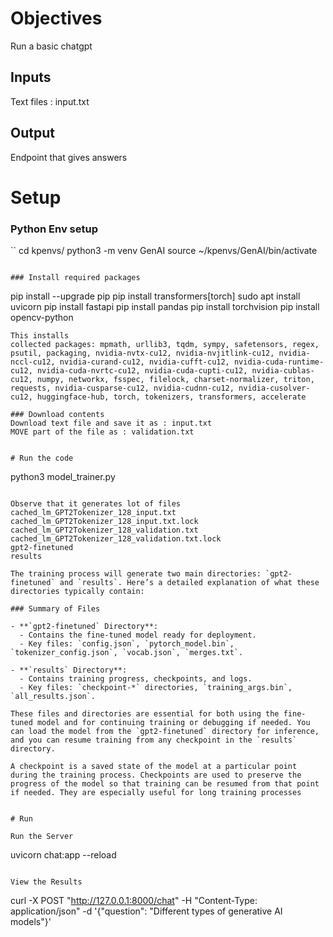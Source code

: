 # Objectives
Run a basic chatgpt

## Inputs
  Text files  : input.txt

## Output
  Endpoint that gives answers


# Setup

### Python Env setup
``
cd kpenvs/
python3 -m venv GenAI
source ~/kpenvs/GenAI/bin/activate
```

### Install required packages

```
pip install --upgrade pip
pip install transformers[torch]
sudo apt install uvicorn
pip install fastapi
pip install pandas
pip install torchvision
pip install opencv-python


```
This installs 
collected packages: mpmath, urllib3, tqdm, sympy, safetensors, regex, psutil, packaging, nvidia-nvtx-cu12, nvidia-nvjitlink-cu12, nvidia-nccl-cu12, nvidia-curand-cu12, nvidia-cufft-cu12, nvidia-cuda-runtime-cu12, nvidia-cuda-nvrtc-cu12, nvidia-cuda-cupti-cu12, nvidia-cublas-cu12, numpy, networkx, fsspec, filelock, charset-normalizer, triton, requests, nvidia-cusparse-cu12, nvidia-cudnn-cu12, nvidia-cusolver-cu12, huggingface-hub, torch, tokenizers, transformers, accelerate

### Download contents
Download text file and save it as : input.txt
MOVE part of the file as : validation.txt


# Run the code
```
python3 model_trainer.py
```

Observe that it generates lot of files
cached_lm_GPT2Tokenizer_128_input.txt
cached_lm_GPT2Tokenizer_128_input.txt.lock
cached_lm_GPT2Tokenizer_128_validation.txt 
cached_lm_GPT2Tokenizer_128_validation.txt.lock
gpt2-finetuned                             
results  

The training process will generate two main directories: `gpt2-finetuned` and `results`. Here’s a detailed explanation of what these directories typically contain:

### Summary of Files

- **`gpt2-finetuned` Directory**:
  - Contains the fine-tuned model ready for deployment.
  - Key files: `config.json`, `pytorch_model.bin`, `tokenizer_config.json`, `vocab.json`, `merges.txt`.

- **`results` Directory**:
  - Contains training progress, checkpoints, and logs.
  - Key files: `checkpoint-*` directories, `training_args.bin`, `all_results.json`.

These files and directories are essential for both using the fine-tuned model and for continuing training or debugging if needed. You can load the model from the `gpt2-finetuned` directory for inference, and you can resume training from any checkpoint in the `results` directory.

A checkpoint is a saved state of the model at a particular point during the training process. Checkpoints are used to preserve the progress of the model so that training can be resumed from that point if needed. They are especially useful for long training processes


# Run 

Run the Server
```
uvicorn chat:app --reload
```

View the Results

```
curl -X POST "http://127.0.0.1:8000/chat" -H "Content-Type: application/json" -d '{"question": "Different types of generative AI models"}'
```
